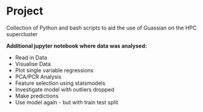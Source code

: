 # Project

Collection of Python and bash scripts to aid the use of Guassian on the HPC supercluster


**Additional jupyter notebook where data was analysed:**
* Read in Data
* Visualise Data
* Plot single variable regressions
* PCA/PCR Analysis
* Feature selection using statsmodels
* Investigate model with outliers dropped
* Make predictions
* Use model again - but with train test split
